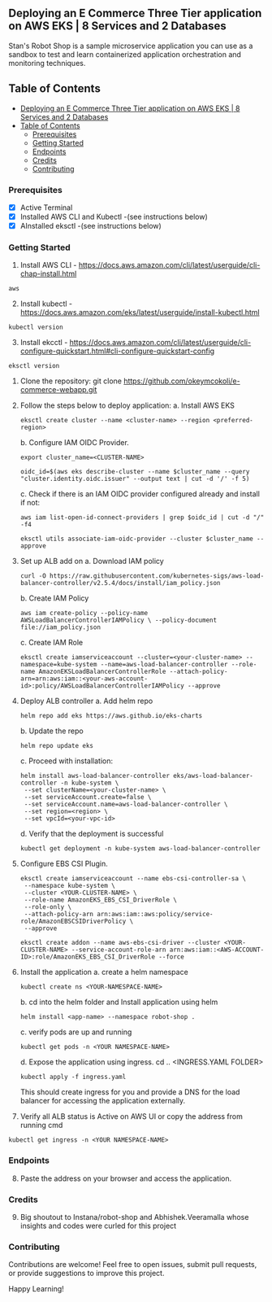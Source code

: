 ## Deploying an E Commerce Three Tier application on AWS EKS | 8 Services and 2 Databases

Stan's Robot Shop is a sample microservice application you can use as a sandbox to test and learn containerized application orchestration and monitoring techniques.


## Table of Contents
- [Deploying an E Commerce Three Tier application on AWS EKS | 8 Services and 2 Databases](#deploying-an-e-commerce-three-tier-application-on-aws-eks--8-services-and-2-databases)
- [Table of Contents](#table-of-contents)
  - [Prerequisites](#prerequisites)
  - [Getting Started](#getting-started)
  - [Endpoints](#endpoints)
  - [Credits](#credits)
  - [Contributing](#contributing)

### Prerequisites

- [x] Active Terminal
- [x] Installed AWS CLI and Kubectl -(see instructions below)
- [x] AInstalled eksctl  -(see instructions below)

### Getting Started

1. Install AWS CLI - https://docs.aws.amazon.com/cli/latest/userguide/cli-chap-install.html
```
aws
```
2. Install kubectl - https://docs.aws.amazon.com/eks/latest/userguide/install-kubectl.html
```
kubectl version
```
3. Install ekcctl - https://docs.aws.amazon.com/cli/latest/userguide/cli-configure-quickstart.html#cli-configure-quickstart-config
```
eksctl version
```

1. Clone the repository:
   git clone https://github.com/okeymcokoli/e-commerce-webapp.git

2. Follow the steps below to deploy application:
    a. Install AWS EKS
    ```
    eksctl create cluster --name <cluster-name> --region <preferred-region>
    ```
    b. Configure IAM OIDC Provider.
    ```
    export cluster_name=<CLUSTER-NAME>
    ```
    ```
    oidc_id=$(aws eks describe-cluster --name $cluster_name --query "cluster.identity.oidc.issuer" --output text | cut -d '/' -f 5) 
    ```
    c. Check if there is an IAM OIDC provider configured already and install if not:
    ```
    aws iam list-open-id-connect-providers | grep $oidc_id | cut -d "/" -f4
    ```
    ```
    eksctl utils associate-iam-oidc-provider --cluster $cluster_name --approve
    ```
3. Set up ALB add on
   a. Download IAM policy
   ```
   curl -O https://raw.githubusercontent.com/kubernetes-sigs/aws-load-balancer-controller/v2.5.4/docs/install/iam_policy.json
   ``` 

   b. Create IAM Policy
   ```
   aws iam create-policy --policy-name AWSLoadBalancerControllerIAMPolicy \ --policy-document file://iam_policy.json
    ```

    c. Create IAM Role
    ```
    eksctl create iamserviceaccount --cluster=<your-cluster-name> --namespace=kube-system --name=aws-load-balancer-controller --role-name AmazonEKSLoadBalancerControllerRole --attach-policy-arn=arn:aws:iam::<your-aws-account-id>:policy/AWSLoadBalancerControllerIAMPolicy --approve
    ```

4. Deploy ALB controller
   a. Add helm repo
   ```
   helm repo add eks https://aws.github.io/eks-charts
   ``` 

   b. Update the repo
   ```
   helm repo update eks
   ```

   c. Proceed with installation:
   ```
   helm install aws-load-balancer-controller eks/aws-load-balancer-controller -n kube-system \
    --set clusterName=<your-cluster-name> \
    --set serviceAccount.create=false \
    --set serviceAccount.name=aws-load-balancer-controller \
    --set region=<region> \
    --set vpcId=<your-vpc-id>
    ```
    d. Verify that the deployment is successful
    ```
    kubectl get deployment -n kube-system aws-load-balancer-controller
    ```

5. Configure EBS CSI Plugin.
   ```
   eksctl create iamserviceaccount --name ebs-csi-controller-sa \
    --namespace kube-system \
    --cluster <YOUR-CLUSTER-NAME> \
    --role-name AmazonEKS_EBS_CSI_DriverRole \
    --role-only \
    --attach-policy-arn arn:aws:iam::aws:policy/service-role/AmazonEBSCSIDriverPolicy \
    --approve
    ```

    ```
    eksctl create addon --name aws-ebs-csi-driver --cluster <YOUR-CLUSTER-NAME> --service-account-role-arn arn:aws:iam::<AWS-ACCOUNT-ID>:role/AmazonEKS_EBS_CSI_DriverRole --force
    ```

6. Install the application
    a. create a helm namespace
   ```
   kubectl create ns <YOUR-NAMESPACE-NAME>
   ``` 
   
    b. cd into the helm folder and Install application using helm
   ```
   helm install <app-name> --namespace robot-shop .
   ```

    c. verify pods are up and running 
    ```
    kubectl get pods -n <YOUR NAMESPACE-NAME>
    ```

    d. Expose the application using ingress. cd .. <INGRESS.YAML FOLDER> 
    ```
    kubectl apply -f ingress.yaml
    ```

    This should create ingress for you and provide a DNS for the load balancer for accessing the application externally.

7.  Verify all ALB status is Active on AWS UI or copy the address from running cmd
   
   ```
   kubectl get ingress -n <YOUR NAMESPACE-NAME>
   ``` 



### Endpoints
8. Paste the address on your browser and access the application.


### Credits
9. Big shoutout to Instana/robot-shop and Abhishek.Veeramalla whose insights and codes were curled for this project

### Contributing
Contributions are welcome! Feel free to open issues, submit pull requests, or provide suggestions to improve this project.

Happy Learning!
